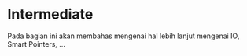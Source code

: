 # Intermediate #

Pada bagian ini akan membahas mengenai hal lebih lanjut mengenai IO, Smart Pointers, ...